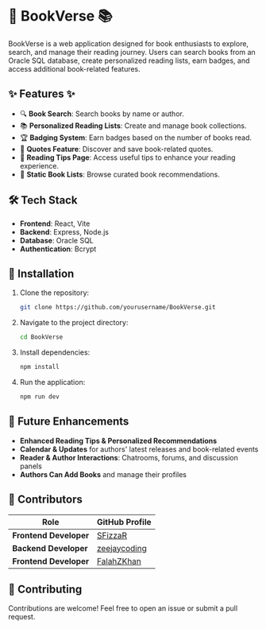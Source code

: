 # 📖 BookVerse 📚

BookVerse is a web application designed for book enthusiasts to explore, search, and manage their reading journey. Users can search books from an Oracle SQL database, create personalized reading lists, earn badges, and access additional book-related features.

## ✨ Features ✨
- 🔍 **Book Search**: Search books by name or author.
- 📚 **Personalized Reading Lists**: Create and manage book collections.
- 🏆 **Badging System**: Earn badges based on the number of books read.
- 💬 **Quotes Feature**: Discover and save book-related quotes.
- 📖 **Reading Tips Page**: Access useful tips to enhance your reading experience.
- 📜 **Static Book Lists**: Browse curated book recommendations.

## 🛠 Tech Stack
- **Frontend**: React, Vite
- **Backend**: Express, Node.js
- **Database**: Oracle SQL
- **Authentication**: Bcrypt

## 🚀 Installation
1. Clone the repository:
   ```sh
   git clone https://github.com/yourusername/BookVerse.git
   ```
2. Navigate to the project directory:
   ```sh
   cd BookVerse
   ```
3. Install dependencies:
   ```sh
   npm install
   ```
4. Run the application:
   ```sh
   npm run dev
   ```
## 🔮 Future Enhancements 
- **Enhanced Reading Tips & Personalized Recommendations** 
- **Calendar & Updates** for authors' latest releases and book-related events 
- **Reader & Author Interactions**: Chatrooms, forums, and discussion panels  
- **Authors Can Add Books** and manage their profiles
## 👥 Contributors
| Role               | GitHub Profile |
|--------------------|----------------|
| **Frontend Developer** | [SFizzaR](https://github.com/SFizzaR) |
| **Backend Developer**  | [zeejaycoding](https://github.com/zeejaycoding) |
| **Frontend Developer** | [FalahZKhan](https://github.com/FalahZKhan) |

## 🤝 Contributing
Contributions are welcome! Feel free to open an issue or submit a pull request.



